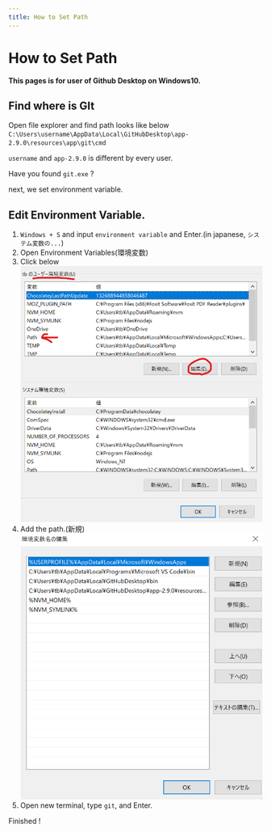 ```yaml
---
title: How to Set Path
---
```


# How to Set Path

**This pages is for user of Github Desktop on Windows10.**

## Find where is GIt
Open file explorer and find path looks like below
`C:\Users\username\AppData\Local\GitHubDesktop\app-2.9.0\resources\app\git\cmd`

`username` and `app-2.9.0` is different by every user.

Have you found `git.exe` ?

next, we set environment variable.

## Edit Environment Variable.

1. `Windows + S` and input `environment variable` and Enter.(in japanese, `システム変数の...`)
2. Open Environment Variables(環境変数)
3. Click below
![which system or user](/git/env_edit.png)
4. Add the path.(新規)
![where is](/git/env_edit_2.png)
5. Open new terminal, type `git`, and Enter.

Finished !
